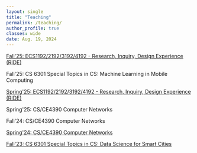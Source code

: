 ```yaml
---
layout: single
title: "Teaching"
permalink: /teaching/
author_profile: true
classes: wide
date: Aug. 19, 2024
---
```


[Fall'25: ECS1192/2192/3192/4192 - Research, Inquiry, Design Experience (RIDE)](https://yi-ding.me/assets/files/Teaching/RIDE-Mobile-LLM-Development.pdf)

Fall'25: CS 6301 Special Topics in CS: Machine Learning in Mobile Computing 

[Spring'25: ECS1192/2192/3192/4192 - Research, Inquiry, Design Experience (RIDE)](https://yi-ding.me/assets/files/Teaching/RIDE-Mobile-LLM-Development.pdf)

Spring'25: CS/CE4390 Computer Networks

Fall'24: CS/CE4390 Computer Networks

[Spring'24: CS/CE4390 Computer Networks](/teaching/spring24-cs4390/)

[Fall'23: CS 6301 Special Topics in CS: Data Science for Smart Cities](/teaching/fall23-cs6301/)

